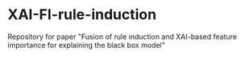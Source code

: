 # XAI-FI-rule-induction
Repository for paper "Fusion of rule induction and XAI-based feature importance for explaining the black box model"
